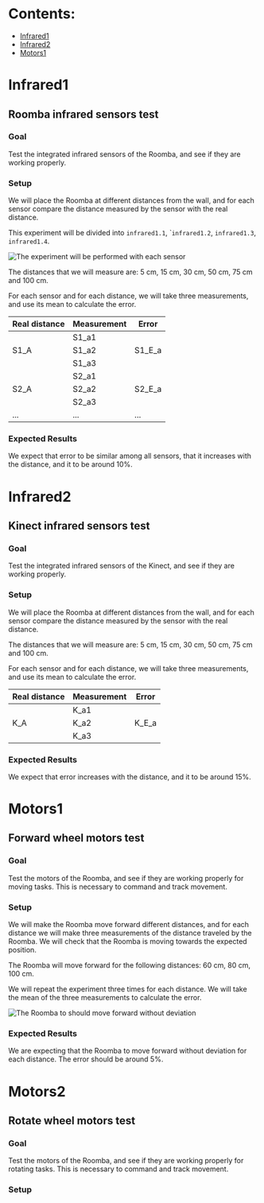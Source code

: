 # Contents:

- [Infrared1](#infrared1)
- [Infrared2](#infrared2)
- [Motors1](#motors1)

# Infrared1

## Roomba infrared sensors test

### Goal

Test the integrated infrared sensors of the Roomba, and see if they are
working properly.

### Setup

We will place the Roomba at different distances from the wall, and for
each sensor compare the distance measured by the sensor with the real
distance.

This experiment will be divided into `infrared1.1`, \``infrared1.2`,
`infrared1.3`, `infrared1.4`.

![The experiment will be performed with each
sensor](images/roomba_infrared_1.png)

The distances that we will measure are: 5 cm, 15 cm, 30 cm, 50 cm, 75 cm
and 100 cm.

For each sensor and for each distance, we will take three measurements,
and use its mean to calculate the error.

<table>
<thead>
  <tr>
    <th>Real distance</th>
    <th>Measurement</th>
    <th>Error</th>
  </tr>
</thead>
<tbody>
  <tr>
    <td rowspan="3">S1_A</td>
    <td>S1_a1</td>
    <td rowspan="3">S1_E_a</td>
  </tr>
  <tr>
    <td>S1_a2</td>
  </tr>
  <tr>
    <td>S1_a3</td>
  </tr>
  <tr>
    <td rowspan="3">S2_A</td>
    <td>S2_a1</td>
    <td rowspan="3">S2_E_a</td>
  </tr>
  <tr>
    <td>S2_a2</td>
  </tr>
  <tr>
    <td>S2_a3</td>
  </tr>
  <tr>
    <td>...</td>
    <td>...</td>
    <td>...</td>
  </tr>
</tbody>
</table>

### Expected Results

We expect that error to be similar among all sensors, that it increases
with the distance, and it to be around 10%.

# Infrared2

## Kinect infrared sensors test

### Goal

Test the integrated infrared sensors of the Kinect, and see if they are
working properly.

### Setup

We will place the Roomba at different distances from the wall, and for
each sensor compare the distance measured by the sensor with the real
distance.

The distances that we will measure are: 5 cm, 15 cm, 30 cm, 50 cm, 75 cm
and 100 cm.

For each sensor and for each distance, we will take three measurements,
and use its mean to calculate the error.

<table>
<thead>
  <tr>
    <th>Real distance</th>
    <th>Measurement</th>
    <th>Error</th>
  </tr>
</thead>
<tbody>
  <tr>
    <td rowspan="3">K_A</td>
    <td>K_a1</td>
    <td rowspan="3">K_E_a</td>
  </tr>
  <tr>
    <td>K_a2</td>
  </tr>
  <tr>
    <td>K_a3</td>
  </tr>
</tbody>
</table>

### Expected Results

We expect that error increases with the distance, and it to be around
15%.

# Motors1

## Forward wheel motors test

### Goal

Test the motors of the Roomba, and see if they are working properly for moving tasks.
This is necessary to command and track movement.

### Setup

We will make the Roomba move forward different distances, and for each
distance we will make three measurements of the distance traveled by the
Roomba. We will check that the Roomba is moving towards the expected
position.

The Roomba will move forward for the following distances: 60 cm, 80 cm,
100 cm.

We will repeat the experiment three times for each distance. We will
take the mean of the three measurements to calculate the error.

![The Roomba to should move forward without
deviation](images/roomba_motors_1.png)

### Expected Results

We are expecting that the Roomba to move forward without deviation for
each distance. The error should be around 5%.


# Motors2

## Rotate wheel motors test

### Goal

Test the motors of the Roomba, and see if they are working properly for rotating tasks.
This is necessary to command and track movement.

### Setup

